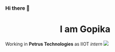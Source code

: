 ### Hi there 👋

<h1 align="center">I am Gopika</h1>
 
Working in **Petrus Technologies** as IIOT _intern_
<img src="https://petrustechnologies.com/wp-content/uploads/2022/08/color-logo.png">